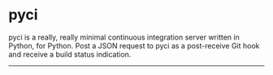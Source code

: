 pyci
====

pyci is a really, really minimal continuous integration server written in
Python, for Python. Post a JSON request to pyci as a post-receive Git hook and
receive a build status indication.

---
